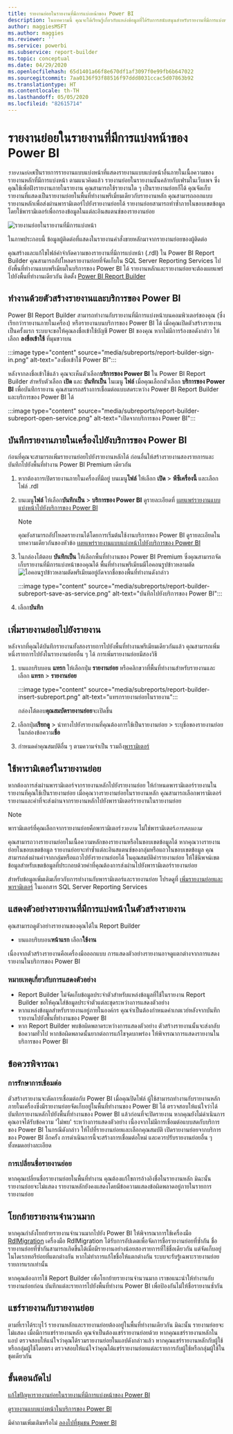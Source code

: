 ```yaml
---
title: รายงานย่อยในรายงานที่มีการแบ่งหน้าของ Power BI
description: ในบทความนี้ คุณจะได้เรียนรู้เกี่ยวกับแหล่งข้อมูลที่ได้รับการสนับสนุนสำหรับรายงานที่มีการแบ่งหน้าในบริการของ Power BI และวิธีการเชื่อมต่อกับแหล่งข้อมูล Azure SQL Database
author: maggiesMSFT
ms.author: maggies
ms.reviewer: ''
ms.service: powerbi
ms.subservice: report-builder
ms.topic: conceptual
ms.date: 04/29/2020
ms.openlocfilehash: 65d1401a66f8e670df1af3097f0e99fb6b647022
ms.sourcegitcommit: 7aa0136f93f88516f97ddd8031ccac5d07863b92
ms.translationtype: HT
ms.contentlocale: th-TH
ms.lasthandoff: 05/05/2020
ms.locfileid: "82615714"
---
```

# <a name="subreports-in-power-bi-paginated-reports"></a>รายงานย่อยในรายงานที่มีการแบ่งหน้าของ Power BI

*รายงานย่อย*เป็นรายการรายงานแบบแบ่งหน้าที่แสดงรายงานแบบแบ่งหน้าอื่นภายในเนื้อความของรายงานหลักที่มีการแบ่งหน้า ตามแนวคิดแล้ว รายงานย่อยในรายงานนั้นคล้ายกับเฟรมในเว็บเพจ ซึ่งคุณใช้เพื่อฝังรายงานภายในรายงาน คุณสามารถใช้รายงานใด ๆ เป็นรายงานย่อยก็ได้ คุณจัดเก็บรายงานที่แสดงเป็นรายงานย่อยในพื้นที่ทำงานพรีเมี่ยมเดียวกับรายงานหลัก คุณสามารถออกแบบรายงานหลักเพื่อส่งผ่านพารามิเตอร์ไปยังรายงานย่อยได้ รายงานย่อยสามารถทำซ้ำภายในขอบเขตข้อมูล โดยใช้พารามิเตอร์เพื่อกรองข้อมูลในแต่ละอินสแตนซ์ของรายงานย่อย  
  
 ![รายงานย่อยในรายงานที่มีการแบ่งหน้า](media/subreports/paginated-report-subreport.png "รายงานย่อยสำหรับรายงานที่มีการแบ่งหน้า")  
  
 ในภาพประกอบนี้ ข้อมูลผู้ติดต่อที่แสดงในรายงานคำสั่งขายหลักมาจากรายงานย่อยของผู้ติดต่อ  
  
คุณสร้างและแก้ไขไฟล์คำจำกัดความของรายงานที่มีการแบ่งหน้า (.rdl) ใน Power BI Report Builder คุณสามารถอัปโหลดรายงานย่อยที่จัดเก็บใน SQL Server Reporting Services ไปยังพื้นที่ทำงานแบบพรีเมียมในบริการของ Power BI ได้ รายงานหลักและรายงานย่อยจะต้องเผยแพร่ไปยังพื้นที่ทำงานเดียวกัน ติดตั้ง [Power BI Report Builder](https://go.microsoft.com/fwlink/?linkid=2086513)
  
## <a name="work-with-report-builder-and-the-power-bi-service"></a>ทำงานด้วยตัวสร้างรายงานและบริการของ Power BI

Power BI Report Builder สามารถทำงานกับรายงานที่มีการแบ่งหน้าบนคอมพิวเตอร์ของคุณ (ซึ่งเรียกว่ารายงานภายในเครื่อง) หรือรายงานบนบริการของ Power BI ได้  เมื่อคุณเปิดตัวสร้างรายงานเป็นครั้งแรก ระบบจะขอให้คุณลงชื่อเข้าใช้บัญชี Power BI ของคุณ หากไม่มีการร้องขอดังกล่าว ให้เลือก **ลงชื่อเข้าใช้** ที่มุมขวาบน

:::image type="content" source="media/subreports/report-builder-sign-in.png" alt-text="ลงชื่อเข้าใช้ Power BI":::

หลังจากลงชื่อเข้าใช้แล้ว คุณจะเห็นตัวเลือก**บริการของ Power BI** ใน Power BI Report Builder สำหรับตัวเลือก **เปิด** และ **บันทึกเป็น** ในเมนู **ไฟล์** เมื่อคุณเลือกตัวเลือก **บริการของ Power BI** เพื่อบันทึกรายงาน คุณสามารถสร้างการเชื่อมต่อแบบสดระหว่าง Power BI Report Builder และบริการของ Power BI ได้ 

:::image type="content" source="media/subreports/report-builder-subreport-open-service.png" alt-text="เปิดจากบริการของ Power BI":::

## <a name="save-a-local-report-to-the-power-bi-service"></a>บันทึกรายงานภายในเครื่องไปยังบริการของ Power BI

ก่อนที่คุณจะสามารถเพิ่มรายงานย่อยไปยังรายงานหลักได้ ก่อนอื่นให้สร้างรายงานสองรายการและบันทึกไปยังพื้นที่ทำงาน Power BI Premium เดียวกัน 

1. หากต้องการเปิดรายงานภายในเครื่องที่มีอยู่ บนเมนู**ไฟล์** ให้เลือก **เปิด** > **พีซีเครื่องนี้** และเลือกไฟล์ .rdl  

2. บนเมนู**ไฟล์** ให้เลือก**บันทึกเป็น** > **บริการของ Power BI**  ดูรายละเอียดที่ [เผยแพร่รายงานแบบแบ่งหน้าไปยังบริการของ Power BI](paginated-reports-save-to-power-bi-service.md)

    > [!NOTE]
    > คุณยังสามารถอัปโหลดรายงานได้โดยการเริ่มต้นใช้งานบริการของ Power BI ดูรายละเอียดในบทความเดียวกันของหัวข้อ [เผยแพร่รายงานแบบแบ่งหน้าไปยังบริการของ Power BI](paginated-reports-save-to-power-bi-service.md)

3. ในกล่องโต้ตอบ **บันทึกเป็น** ให้เลือกพื้นที่ทำงานของ Power BI Premium ซึ่งคุณสามารถจัดเก็บรายงานที่มีการแบ่งหน้าของคุณได้  พื้นที่ทำงานพรีเมียมมีไอคอนรูปข้าวหลามตัด![ไอคอนรูปข้าวหลามตัดพรีเมียม](media/subreports/report-builder-premium-diamond.png)อยู่ถัดจากชื่อของพื้นที่ทำงานดังกล่าว

    :::image type="content" source="media/subreports/report-builder-subreport-save-as-service.png" alt-text="บันทึกไปยังบริการของ Power BI":::

4. เลือก**บันทึก**

## <a name="add-a-subreport-to-a-report"></a>เพิ่มรายงานย่อยไปยังรายงาน

หลังจากที่คุณได้บันทึกรายงานทั้งสองรายการไปยังพื้นที่ทำงานพรีเมียมเดียวกันแล้ว คุณสามารถเพิ่มหนึ่งรายการไปยังในรายงานย่อยอื่น ๆ ได้ การเพิ่มรายงานย่อยมีสองวิธี 

1. บนแถบริบบอน **แทรก** ให้เลือกปุ่ม **รายงานย่อย** หรือคลิกขวาที่พื้นที่ทำงานสำหรับรายงานและเลือก **แทรก** > **รายงานย่อย**

    :::image type="content" source="media/subreports/report-builder-insert-subreport.png" alt-text="แทรกรายงานย่อยในรายงาน":::

    กล่องโต้ตอบ**คุณสมบัตรายงานย่อย**จะเปิดขึ้น  

2. เลือกปุ่ม**เรียกดู** > นำทางไปยังรายงานที่คุณต้องการใช้เป็นรายงานย่อย > ระบุชื่อของรายงานย่อยในกล่องข้อความ**ชื่อ**

3. กำหนดค่าคุณสมบัติอื่น ๆ ตามความจำเป็น รวมถึง[พารามิเตอร์](#use-parameters-in-subreports)

## <a name="use-parameters-in-subreports"></a>ใช้พารามิเตอร์ในรายงานย่อย  
 หากต้องการส่งผ่านพารามิเตอร์จากรายงานหลักไปยังรายงานย่อย ให้กำหนดพารามิเตอร์รายงานในรายงานที่คุณใช้เป็นรายงานย่อย เมื่อคุณวางรายงานย่อยในรายงานหลัก คุณสามารถเลือกพารามิเตอร์รายงานและค่าที่จะส่งผ่านจากรายงานหลักไปยังพารามิเตอร์รายงานในรายงานย่อย  
  
> [!NOTE]  
> พารามิเตอร์ที่คุณเลือกจากรายงานย่อยคือพารามิเตอร์*รายงาน* ไม่ใช่พารามิเตอร์*การสอบถาม*  
  
 คุณสามารถวางรายงานย่อยในเนื้อความหลักของรายงานหรือในขอบเขตข้อมูลได้ หากคุณวางรายงานย่อยในขอบเขตข้อมูล รายงานย่อยจะทำซ้ำแต่ละอินสแตนซ์ของกลุ่มหรือแถวในขอบเขตข้อมูล คุณสามารถส่งผ่านค่าจากกลุ่มหรือแถวไปยังรายงานย่อยได้ ในคุณสมบัติค่ารายงานย่อย ให้ใช้นิพจน์เขตข้อมูลสำหรับเขตข้อมูลที่ประกอบด้วยค่าที่คุณต้องการส่งผ่านไปยังพารามิเตอร์รายงานย่อย  
  
 สำหรับข้อมูลเพิ่มเติมเกี่ยวกับการทำงานกับพารามิเตอร์และรายงานย่อย โปรดดูที่ [เพิ่มรายงานย่อยและพารามิเตอร์](https://docs.microsoft.com/sql/reporting-services/report-design/add-a-subreport-and-parameters-report-builder-and-ssrs.md) ในเอกสาร SQL Server Reporting Services  

## <a name="preview-paginated-reports-in-report-builder"></a>แสดงตัวอย่างรายงานที่มีการแบ่งหน้าในตัวสร้างรายงาน

คุณสามารถดูตัวอย่างรายงานของคุณได้ใน Report Builder

- บนแถบริบบอน**หน้าแรก** เลือก**ใช้งาน** 

เนื่องจากตัวสร้างรายงานคือเครื่องมือออกแบบ การแสดงตัวอย่างรายงานอาจดูแตกต่างจากการแสดงรายงานในบริการของ Power BI

### <a name="notes-about-previewing"></a>หมายเหตุเกี่ยวกับการแสดงตัวอย่าง

- Report Builder ไม่จัดเก็บข้อมูลประจำตัวสำหรับแหล่งข้อมูลที่ใช้ในรายงาน  Report Builder ขอให้คุณใส่ข้อมูลประจำตัวแต่ละชุดระหว่างการแสดงตัวอย่าง  
- หากแหล่งข้อมูลสำหรับรายงานอยู่ภายในองค์กร คุณจำเป็นต้องกำหนดค่าเกตเวย์หลังจากบันทึกรายงานไปยังพื้นที่ทำงานของ Power BI
- หาก Report Builder พบข้อผิดพลาดระหว่างการแสดงตัวอย่าง ตัวสร้างรายงานนั้นจะส่งกลับข้อความทั่วไป  หากข้อผิดพลาดนั้นยากต่อการแก้ไขจุดบกพร่อง ให้พิจารณาการแสดงรายงานในบริการของ Power BI  

## <a name="considerations"></a>ข้อควรพิจารณา

### <a name="maintaining-the-connection"></a>การรักษาการเชื่อมต่อ

ตัวสร้างรายงานจะตัดการเชื่อมต่อกับ Power BI เมื่อคุณปิดไฟล์  ผู้ใช้สามารถทำงานกับรายงานหลักภายในเครื่องซึ่งมีรายงานย่อยจัดเก็บอยู่ในพื้นที่ทำงานของ Power BI ได้ ตรวจสอบให้แน่ใจว่าได้บันทึกรายงานหลักไปยังพื้นที่ทำงานของ Power BI แล้วก่อนที่จะปิดรายงาน  หากคุณยังไม่ดำเนินการ คุณอาจได้รับข้อความ 'ไม่พบ' ระหว่างการแสดงตัวอย่าง เนื่องจากไม่มีการเชื่อมต่อแบบสดกับบริการของ Power BI  ในกรณีดังกล่าว ให้ไปที่รายงานย่อยและเลือกคุณสมบัติ  เปิดรายงานย่อยจากบริการของ Power BI อีกครั้ง  การดำเนินการนี้จะสร้างการเชื่อมต่อใหม่ และควรปรับรายงานย่อยอื่น ๆ ทั้งหมดอย่างละเอียด

### <a name="renaming-a-subreport"></a>การเปลี่ยนชื่อรายงานย่อย

หากคุณเปลี่ยนชื่อรายงานย่อยในพื้นที่ทำงาน คุณต้องแก้ไขการอ้างอิงชื่อในรายงานหลัก มิฉะนั้นรายงานย่อยจะไม่แสดง รายงานหลักยังคงแสดงโดยมีข้อความแสดงข้อผิดพลาดอยู่ภายในรายการรายงานย่อย

## <a name="migrate-large-reports"></a>โยกย้ายรายงานจำนวนมาก

หากคุณกำลังโยกย้ายรายงานจำนวนมากไปยัง Power BI ให้พิจารณาการใช้เครื่องมือ [RdlMigration](../guidance/migrate-ssrs-reports-to-power-bi.md)  เครื่องมือ RdlMigration ได้รับการอัปเดตเพื่อจัดการชื่อรายงานย่อยที่ซ้ำกัน  ชื่อรายงานย่อยที่ซ้ำกันสามารถเกิดขึ้นได้เมื่อมีรายงานอย่างน้อยสองรายการที่ใช้ชื่อเดียวกัน แต่จัดเก็บอยู่ในไดเรกทอรีย่อยที่แตกต่างกัน  หากไม่ทำการแก้ไขชื่อให้แตกต่างกัน ระบบจะรับรู้เฉพาะรายงานย่อยรายการแรกเท่านั้น

หากคุณต้องการใช้ Report Builder เพื่อโยกย้ายรายงานจำนวนมาก เราขอแนะนำให้ทำงานกับรายงานย่อยก่อน บันทึกแต่ละรายการไปยังพื้นที่ทำงาน Power BI เพื่อป้องกันไม่ให้ชื่อรายงานซ้ำกัน

## <a name="share-reports-with-subreports"></a>แชร์รายงานกับรายงานย่อย

ตามที่เราได้ระบุไว้ รายงานหลักและรายงานย่อยต้องอยู่ในพื้นที่ทำงานเดียวกัน มิฉะนั้น รายงานย่อยจะไม่แสดง เมื่อมีการแชร์รายงานหลัก คุณจำเป็นต้องแชร์รายงานย่อยด้วย หากคุณแชร์รายงานหลักในแอป ตรวจสอบให้แน่ใจว่าคุณได้รวมรายงานย่อยในแอปดังกล่าวแล้ว หากคุณแชร์รายงานหลักกับผู้ใช้หรือกลุ่มผู้ใช้โดยตรง ตรวจสอบให้แน่ใจว่าคุณได้แชร์รายงานย่อยแต่ละรายการกับผู้ใช้หรือกลุ่มผู้ใช้ในชุดเดียวกัน
  
## <a name="next-steps"></a>ขั้นตอนถัดไป

[แก้ไขปัญหารายงานย่อยในรายงานที่มีการแบ่งหน้าของ Power BI](subreports-troubleshoot.md)

[ดูรายงานแบบแบ่งหน้าในบริการของ Power BI](../consumer/paginated-reports-view-power-bi-service.md)

มีคำถามเพิ่มเติมหรือไม่ [ลองไปที่ชุมชน Power BI](https://community.powerbi.com/)
